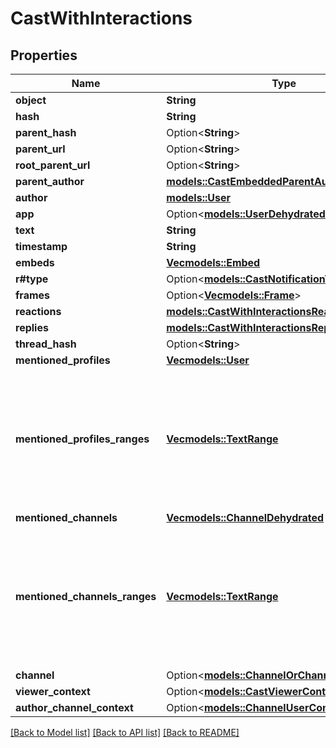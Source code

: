 # CastWithInteractions

## Properties

Name | Type | Description | Notes
------------ | ------------- | ------------- | -------------
**object** | **String** |  | 
**hash** | **String** |  | 
**parent_hash** | Option<**String**> |  | 
**parent_url** | Option<**String**> |  | 
**root_parent_url** | Option<**String**> |  | 
**parent_author** | [**models::CastEmbeddedParentAuthor**](CastEmbedded_parent_author.md) |  | 
**author** | [**models::User**](User.md) |  | 
**app** | Option<[**models::UserDehydrated**](UserDehydrated.md)> |  | [optional]
**text** | **String** |  | 
**timestamp** | **String** |  | 
**embeds** | [**Vec<models::Embed>**](Embed.md) |  | 
**r#type** | Option<[**models::CastNotificationType**](CastNotificationType.md)> |  | [optional]
**frames** | Option<[**Vec<models::Frame>**](Frame.md)> |  | [optional]
**reactions** | [**models::CastWithInteractionsReactions**](CastWithInteractionsReactions.md) |  | 
**replies** | [**models::CastWithInteractionsReplies**](CastWithInteractionsReplies.md) |  | 
**thread_hash** | Option<**String**> |  | 
**mentioned_profiles** | [**Vec<models::User>**](User.md) |  | 
**mentioned_profiles_ranges** | [**Vec<models::TextRange>**](TextRange.md) | Positions within the text (inclusive start, exclusive end) where each mention occurs. Each index within this list corresponds to the same-numbered index in the mentioned_profiles list.  | 
**mentioned_channels** | [**Vec<models::ChannelDehydrated>**](ChannelDehydrated.md) |  | 
**mentioned_channels_ranges** | [**Vec<models::TextRange>**](TextRange.md) | Positions within the text (inclusive start, exclusive end) where each mention occurs. Each index within this list corresponds to the same-numbered index in the mentioned_channels list.  | 
**channel** | Option<[**models::ChannelOrChannelDehydrated**](ChannelOrChannelDehydrated.md)> |  | 
**viewer_context** | Option<[**models::CastViewerContext**](CastViewerContext.md)> |  | [optional]
**author_channel_context** | Option<[**models::ChannelUserContext**](ChannelUserContext.md)> |  | [optional]

[[Back to Model list]](../README.md#documentation-for-models) [[Back to API list]](../README.md#documentation-for-api-endpoints) [[Back to README]](../README.md)


